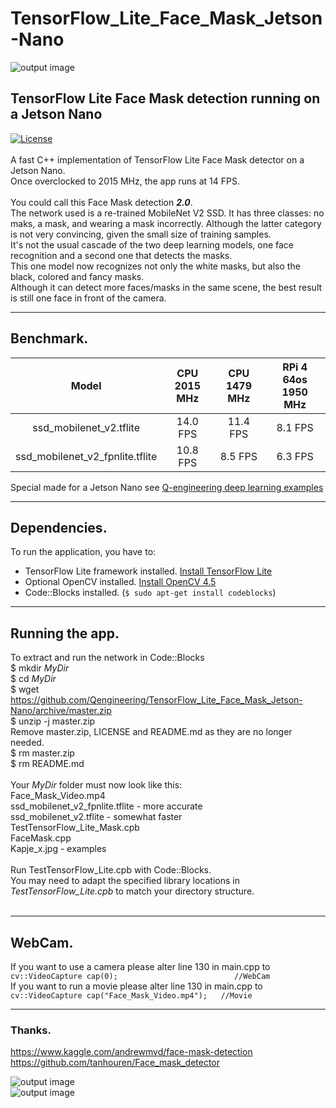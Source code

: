 # TensorFlow_Lite_Face_Mask_Jetson-Nano
![output image]( https://qengineering.eu/images/Mask_2_Jetson.jpg )<br/>
## TensorFlow Lite Face Mask detection running on a Jetson Nano
[![License](https://img.shields.io/badge/License-BSD%203--Clause-blue.svg)](https://opensource.org/licenses/BSD-3-Clause)<br/><br/>
A fast C++ implementation of TensorFlow Lite Face Mask detector on a Jetson Nano.<br/>
Once overclocked to 2015 MHz, the app runs at 14 FPS.<br/><br/>
You could call this Face Mask detection ___2.0___.<br/>
The network used is a re-trained MobileNet V2 SSD. It has three classes: no maks, a mask, and wearing a mask incorrectly. Although the latter category is not very convincing, given the small size of training samples.<br/>
It's not the usual cascade of the two deep learning models, one face recognition and a second one that detects the masks.<br/>
This one model now recognizes not only the white masks, but also the black, colored and fancy masks.<br/> 
Although it can detect more faces/masks in the same scene, the best result is still one face in front of the camera.<br/>

------------

## Benchmark.
| Model | CPU 2015 MHz | CPU 1479 MHz | RPi 4 64os 1950 MHz |
|  :------------: |  :------------: | :-------------: | :-------------: |
| ssd_mobilenet_v2.tflite | 14.0 FPS | 11.4 FPS | 8.1 FPS |
| ssd_mobilenet_v2_fpnlite.tflite |  10.8 FPS | 8.5 FPS | 6.3 FPS |


Special made for a Jetson Nano see [Q-engineering deep learning examples](https://qengineering.eu/deep-learning-examples-on-raspberry-32-64-os.html) <br/>

------------

## Dependencies.
To run the application, you have to:
- TensorFlow Lite framework installed. [Install TensorFlow Lite](https://qengineering.eu/install-tensorflow-2-lite-on-jetson-nano.html) <br/>
- Optional OpenCV installed. [Install OpenCV 4.5](https://qengineering.eu/install-opencv-4.5-on-jetson-nano.html) <br/>
- Code::Blocks installed. (```$ sudo apt-get install codeblocks```)

------------

## Running the app.
To extract and run the network in Code::Blocks <br/>
$ mkdir *MyDir* <br/>
$ cd *MyDir* <br/>
$ wget https://github.com/Qengineering/TensorFlow_Lite_Face_Mask_Jetson-Nano/archive/master.zip <br/>
$ unzip -j master.zip <br/>
Remove master.zip, LICENSE and README.md as they are no longer needed. <br/> 
$ rm master.zip <br/>
$ rm README.md <br/> <br/>
Your *MyDir* folder must now look like this: <br/> 
Face_Mask_Video.mp4 <br/>
ssd_mobilenet_v2_fpnlite.tflite - more accurate<br/>
ssd_mobilenet_v2.tflite - somewhat faster <br/>
TestTensorFlow_Lite_Mask.cpb <br/>
FaceMask.cpp <br/>
Kapje_x.jpg - examples<br/>
 <br/>
Run TestTensorFlow_Lite.cpb with Code::Blocks.<br/>
You may need to adapt the specified library locations in *TestTensorFlow_Lite.cpb* to match your directory structure.<br/><br/>

------------

## WebCam.
If you want to use a camera please alter line 130 in main.cpp to<br/>
`cv::VideoCapture cap(0);                          //WebCam`<br/>
If you want to run a movie please alter line 130 in main.cpp to<br/>
`cv::VideoCapture cap("Face_Mask_Video.mp4");   //Movie`<br/>

------------

### Thanks.
https://www.kaggle.com/andrewmvd/face-mask-detection<br/>
https://github.com/tanhouren/Face_mask_detector<br/>

![output image]( https://qengineering.eu/images/Mask_5_Jetson.jpg )<br/>
![output image]( https://qengineering.eu/images/Mask_1_Jetson.jpg )
